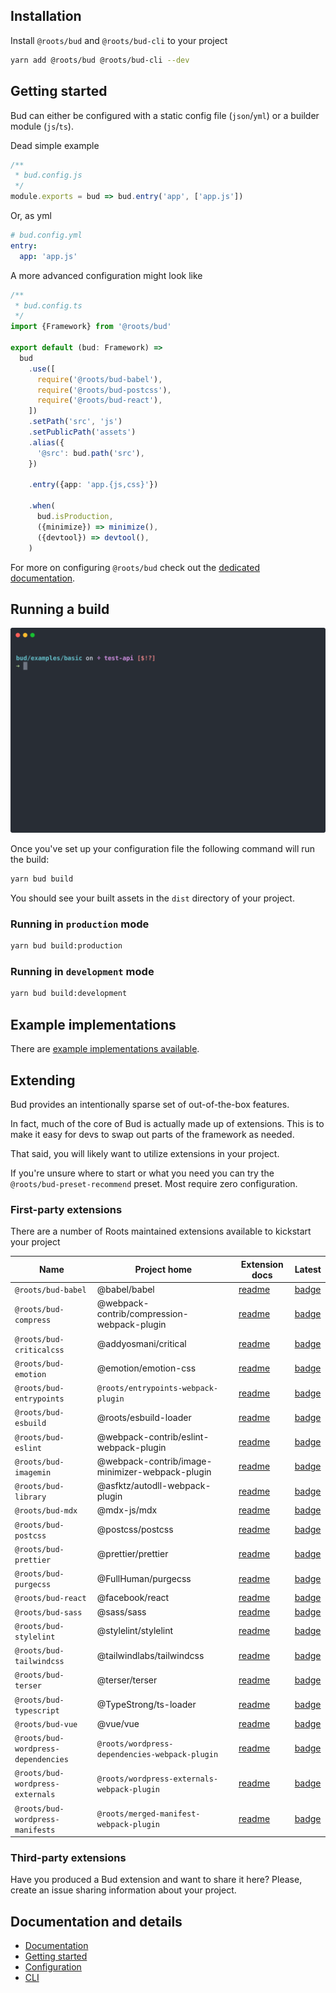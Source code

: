 ## Installation

Install `@roots/bud` and `@roots/bud-cli` to your project

```sh
yarn add @roots/bud @roots/bud-cli --dev
```

## Getting started

Bud can either be configured with a static config file (`json`/`yml`) or a builder module (`js`/`ts`).

Dead simple example

```js
/**
 * bud.config.js
 */
module.exports = bud => bud.entry('app', ['app.js'])
```

Or, as yml

```yml
# bud.config.yml
entry:
  app: 'app.js'
```

A more advanced configuration might look like

```ts
/**
 * bud.config.ts
 */
import {Framework} from '@roots/bud'

export default (bud: Framework) =>
  bud
    .use([
      require('@roots/bud-babel'),
      require('@roots/bud-postcss'),
      require('@roots/bud-react'),
    ])
    .setPath('src', 'js')
    .setPublicPath('assets')
    .alias({
      '@src': bud.path('src'),
    })

    .entry({app: 'app.{js,css}'})

    .when(
      bud.isProduction,
      ({minimize}) => minimize(),
      ({devtool}) => devtool(),
    )
```

For more on configuring `@roots/bud` check out the [dedicated documentation](docs:config/README).

## Running a build

![Terminal usage](/dev/assets/cli.svg)

Once you've set up your configuration file the following command will run the build:

```sh
yarn bud build
```

You should see your built assets in the `dist` directory of your project.

### Running in `production` mode

```sh
yarn bud build:production
```

### Running in `development` mode

```sh
yarn bud build:development
```

## Example implementations

There are [example implementations available](url:examples).

## Extending

Bud provides an intentionally sparse set of out-of-the-box features.

In fact, much of the core of Bud is actually made up of extensions. This is to make it easy for devs to swap out parts of the framework as needed.

That said, you will likely want to utilize extensions in your project.

If you're unsure where to start or what you need you can try the `@roots/bud-preset-recommend` preset. Most require zero configuration.

### First-party extensions

There are a number of Roots maintained extensions available to kickstart your project

| Name                                | Project home                                    | Extension docs                              | Latest                                         |
| ----------------------------------- | ----------------------------------------------- | ------------------------------------------- | ---------------------------------------------- |
| `@roots/bud-babel`                  | @babel/babel                                    | [readme](@roots/bud-babel)                  | [badge](npm:@roots/bud-babel)                  |
| `@roots/bud-compress`               | @webpack-contrib/compression-webpack-plugin     | [readme](@roots/bud-compress)               | [badge](npm:@roots/bud-compress)               |
| `@roots/bud-criticalcss`            | @addyosmani/critical                            | [readme](@roots/bud-criticalcss)            | [badge](npm:@roots/bud-criticalcss)            |
| `@roots/bud-emotion`                | @emotion/emotion-css                            | [readme](@roots/bud-emotion)                | [badge](npm:@roots/bud-emotion)                |
| `@roots/bud-entrypoints`            | `@roots/entrypoints-webpack-plugin`             | [readme](@roots/bud-entrypoints)            | [badge](npm:@roots/bud-entrypoints)            |
| `@roots/bud-esbuild`                | @roots/esbuild-loader                           | [readme](@roots/bud-esbuild)                | [badge](npm:@roots/bud-esbuild)                |
| `@roots/bud-eslint`                 | @webpack-contrib/eslint-webpack-plugin          | [readme](@roots/bud-eslint)                 | [badge](npm:@roots/bud-eslint)                 |
| `@roots/bud-imagemin`               | @webpack-contrib/image-minimizer-webpack-plugin | [readme](@roots/bud-imagemin)               | [badge](npm:@roots/bud-imagemin)               |
| `@roots/bud-library`                | @asfktz/autodll-webpack-plugin                  | [readme](@roots/bud-library)                | [badge](npm:@roots/bud-library)                |
| `@roots/bud-mdx`                    | @mdx-js/mdx                                     | [readme](@roots/bud-mdx)                    | [badge](npm:@roots/bud-mdx)                    |
| `@roots/bud-postcss`                | @postcss/postcss                                | [readme](@roots/bud-postcss)                | [badge](npm:@roots/bud-postcss)                |
| `@roots/bud-prettier`               | @prettier/prettier                              | [readme](@roots/bud-prettier)               | [badge](npm:@roots/bud-prettier)               |
| `@roots/bud-purgecss`               | @FullHuman/purgecss                             | [readme](@roots/bud-purgecss)               | [badge](npm:@roots/bud-purgecss)               |
| `@roots/bud-react`                  | @facebook/react                                 | [readme](@roots/bud-react)                  | [badge](npm:@roots/bud-react)                  |
| `@roots/bud-sass`                   | @sass/sass                                      | [readme](@roots/bud-sass)                   | [badge](npm:@roots/bud-sass)                   |
| `@roots/bud-stylelint`              | @stylelint/stylelint                            | [readme](@roots/bud-stylelint)              | [badge](npm:@roots/bud-stylelint)              |
| `@roots/bud-tailwindcss`            | @tailwindlabs/tailwindcss                       | [readme](@roots/bud-tailwindcss)            | [badge](npm:@roots/bud-tailwindcss)            |
| `@roots/bud-terser`                 | @terser/terser                                  | [readme](@roots/bud-terser)                 | [badge](npm:@roots/bud-terser)                 |
| `@roots/bud-typescript`             | @TypeStrong/ts-loader                           | [readme](@roots/bud-typescript)             | [badge](npm:@roots/bud-typescript)             |
| `@roots/bud-vue`                    | @vue/vue                                        | [readme](@roots/bud-vue)                    | [badge](npm:@roots/bud-vue)                    |
| `@roots/bud-wordpress-dependencies` | `@roots/wordpress-dependencies-webpack-plugin`  | [readme](@roots/bud-wordpress-dependencies) | [badge](npm:@roots/bud-wordpress-dependencies) |
| `@roots/bud-wordpress-externals`    | `@roots/wordpress-externals-webpack-plugin`     | [readme](@roots/bud-wordpress-externals)    | [badge](npm:@roots/bud-wordpress-externals)    |
| `@roots/bud-wordpress-manifests`    | `@roots/merged-manifest-webpack-plugin`         | [readme](@roots/bud-wordpress-manifests)    | [badge](npm:@roots/bud-wordpress-manifests)    |

### Third-party extensions

Have you produced a Bud extension and want to share it here? Please, create an issue sharing information about your project.

## Documentation and details

- [Documentation](docs:README)
- [Getting started](docs:getting-started)
- [Configuration](docs:config/README)
- [CLI](docs:cli)
